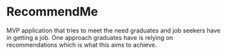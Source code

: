 # RecommendMe
MVP application that tries to meet the need graduates and job seekers have in getting a job. One approach graduates have is relying on recommendations which is what this aims to achieve.
